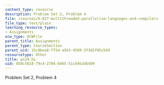 ```yaml
---
content_type: resource
description: Problem Set 2, Problem 4
file: /courses/6-827-multithreaded-parallelism-languages-and-compilers-fall-2002/858c581879c42794846551cb9e3db409_ps24.hs
file_type: text/plain
learning_resource_types:
- Assignments
ocw_type: OCWFile
parent_title: Assignments
parent_type: CourseSection
parent_uid: 15c8bea8-ff54-a563-4589-3f365f05cb50
resourcetype: Other
title: ps24.hs
uid: 858c5818-79c4-2794-8465-51cb9e3db409
---
```

Problem Set 2, Problem 4